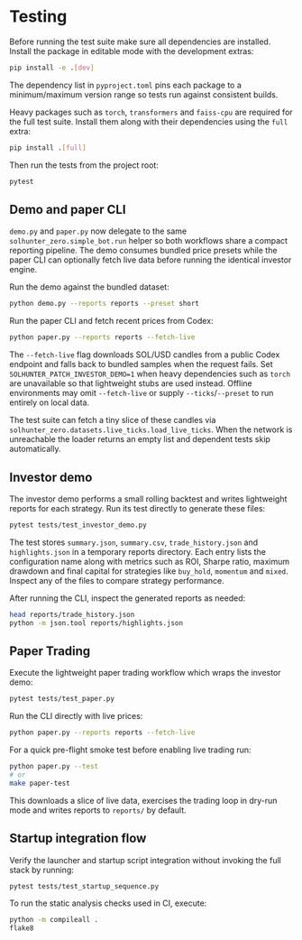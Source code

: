 # Testing

Before running the test suite make sure all dependencies are installed.
Install the package in editable mode with the development extras:

```bash
pip install -e .[dev]
```
The dependency list in `pyproject.toml` pins each package to a
minimum/maximum version range so tests run against consistent builds.

Heavy packages such as `torch`, `transformers` and `faiss-cpu` are
required for the full test suite. Install them along with their
dependencies using the ``full`` extra:

```bash
pip install .[full]
```

Then run the tests from the project root:

```bash
pytest
```

## Demo and paper CLI

`demo.py` and `paper.py` now delegate to the same
`solhunter_zero.simple_bot.run` helper so both workflows share a compact
reporting pipeline.  The demo consumes bundled price presets while the paper
CLI can optionally fetch live data before running the identical investor
engine.

Run the demo against the bundled dataset:

```bash
python demo.py --reports reports --preset short
```

Run the paper CLI and fetch recent prices from Codex:

```bash
python paper.py --reports reports --fetch-live
```

The `--fetch-live` flag downloads SOL/USD candles from a public Codex
endpoint and falls back to bundled samples when the request fails.  Set
`SOLHUNTER_PATCH_INVESTOR_DEMO=1` when heavy dependencies such as `torch`
are unavailable so that lightweight stubs are used instead.  Offline
environments may omit `--fetch-live` or supply `--ticks`/`--preset` to run
entirely on local data.

The test suite can fetch a tiny slice of these candles via
``solhunter_zero.datasets.live_ticks.load_live_ticks``.  When the network is
unreachable the loader returns an empty list and dependent tests skip
automatically.

## Investor demo

The investor demo performs a small rolling backtest and writes lightweight
reports for each strategy. Run its test directly to generate these files:

```bash
pytest tests/test_investor_demo.py
```

The test stores `summary.json`, `summary.csv`, `trade_history.json` and
`highlights.json` in a temporary reports directory. Each entry lists the
configuration name along with metrics such as ROI, Sharpe ratio, maximum
drawdown and final capital for strategies like `buy_hold`, `momentum` and
`mixed`. Inspect any of the files to compare strategy performance.

After running the CLI, inspect the generated reports as needed:

```bash
head reports/trade_history.json
python -m json.tool reports/highlights.json
```

## Paper Trading

Execute the lightweight paper trading workflow which wraps the investor demo:

```bash
pytest tests/test_paper.py
```

Run the CLI directly with live prices:

```bash
python paper.py --reports reports --fetch-live
```

For a quick pre-flight smoke test before enabling live trading run:

```bash
python paper.py --test
# or
make paper-test
```

This downloads a slice of live data, exercises the trading loop in dry-run
mode and writes reports to ``reports/`` by default.

## Startup integration flow

Verify the launcher and startup script integration without invoking the full
stack by running:

```bash
pytest tests/test_startup_sequence.py
```

To run the static analysis checks used in CI, execute:

```bash
python -m compileall .
flake8
```
